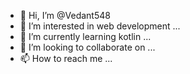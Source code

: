 - 👋 Hi, I’m @Vedant548
- 👀 I’m interested in web development ...
- 🌱 I’m currently learning kotlin ...
- 💞️ I’m looking to collaborate on ...
- 📫 How to reach me ...

<!---
Vedant548/Vedant548 is a ✨ special ✨ repository because its `README.md` (this file) appears on your GitHub profile.
You can click the Preview link to take a look at your changes.
--->
